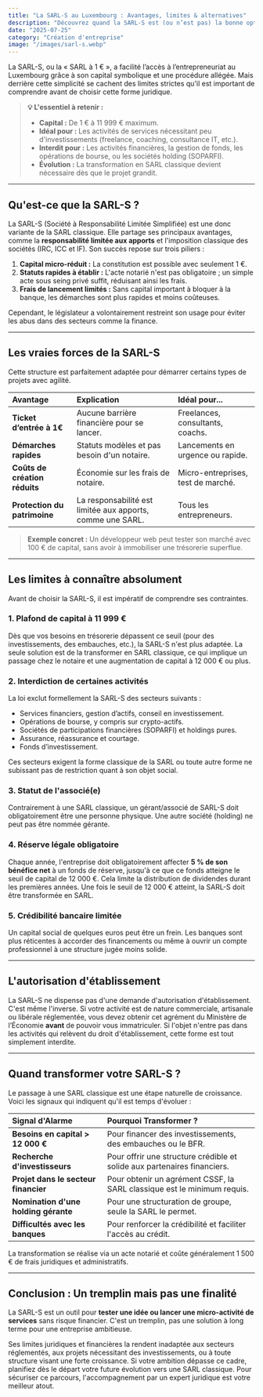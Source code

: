 ```yaml
---
title: "La SARL-S au Luxembourg : Avantages, limites & alternatives"
description: "Découvrez quand la SARL-S est (ou n’est pas) la bonne option : petits services, pas de capital… mais exclue des activités financières. Nos juristes vous guident."
date: "2025-07-25"
category: "Création d'entreprise"
image: "/images/sarl-s.webp"
---
```


La SARL-S, ou la « SARL à 1 € », a facilité l’accès à l’entrepreneuriat au Luxembourg grâce à son capital symbolique et une procédure allégée. Mais derrière cette simplicité se cachent des limites strictes qu'il est important de comprendre avant de choisir cette forme juridique.

> **💡 L'essentiel à retenir :**
> * **Capital :** De 1 € à 11 999 € maximum.
> * **Idéal pour :** Les activités de services nécessitant peu d'investissements (freelance, coaching, consultance IT, etc.).
> * **Interdit pour :** Les activités financières, la gestion de fonds, les opérations de bourse, ou les sociétés holding (SOPARFI).
> * **Évolution :** La transformation en SARL classique devient nécessaire dès que le projet grandit.

---

## Qu'est-ce que la SARL-S ?

La SARL-S (Société à Responsabilité Limitée Simplifiée) est une donc variante de la SARL classique. Elle partage ses principaux avantages, comme la **responsabilité limitée aux apports** et l'imposition classique des sociétés (IRC, ICC et IF). Son succès repose sur trois piliers :

1.  **Capital micro-réduit :** La constitution est possible avec seulement 1 €.
2.  **Statuts rapides à établir :** L'acte notarié n'est pas obligatoire ; un simple acte sous seing privé suffit, réduisant ainsi les frais.
3.  **Frais de lancement limités :** Sans capital important à bloquer à la banque, les démarches sont plus rapides et moins coûteuses.

Cependant, le législateur a volontairement restreint son usage pour éviter les abus dans des secteurs comme la finance.

---

## Les vraies forces de la SARL-S

Cette structure est parfaitement adaptée pour démarrer certains types de projets avec agilité.

| Avantage | Explication | Idéal pour... |
| :--- | :--- | :--- |
| **Ticket d’entrée à 1€** | Aucune barrière financière pour se lancer. | Freelances, consultants, coachs. |
| **Démarches rapides** | Statuts modèles et pas besoin d'un notaire. | Lancements en urgence ou rapide. |
| **Coûts de création réduits** | Économie sur les frais de notaire. | Micro-entreprises, test de marché. |
| **Protection du patrimoine** | La responsabilité est limitée aux apports, comme une SARL. | Tous les entrepreneurs. |

> **Exemple concret :** Un développeur web peut tester son marché avec 100 € de capital, sans avoir à immobiliser une trésorerie superflue.

---

## Les limites à connaître absolument

Avant de choisir la SARL-S, il est impératif de comprendre ses contraintes.

### 1. Plafond de capital à 11 999 €
Dès que vos besoins en trésorerie dépassent ce seuil (pour des investissements, des embauches, etc.), la SARL-S n'est plus adaptée. La seule solution est de la transformer en SARL classique, ce qui implique un passage chez le notaire et une augmentation de capital à 12 000 € ou plus.

### 2. Interdiction de certaines activités
La loi exclut formellement la SARL-S des secteurs suivants :
* Services financiers, gestion d’actifs, conseil en investissement.
* Opérations de bourse, y compris sur crypto-actifs.
* Sociétés de participations financières (SOPARFI) et holdings pures.
* Assurance, réassurance et courtage.
* Fonds d’investissement.

Ces secteurs exigent la forme classique de la SARL ou toute autre forme ne subissant pas de restriction quant à son objet social.

### 3. Statut de l'associé(e)
Contrairement à une SARL classique, un gérant/associé de SARL-S doit obligatoirement être une personne physique. Une autre société (holding) ne peut pas être nommée gérante.

### 4. Réserve légale obligatoire
Chaque année, l'entreprise doit obligatoirement affecter **5 % de son bénéfice net** à un fonds de réserve, jusqu'à ce que ce fonds atteigne le seuil de capital de 12 000 €. Cela limite la distribution de dividendes durant les premières années. Une fois le seuil de 12 000 € atteint, la SARL-S doit être transformée en SARL.

### 5. Crédibilité bancaire limitée
Un capital social de quelques euros peut être un frein. Les banques sont plus réticentes à accorder des financements ou même à ouvrir un compte professionnel à une structure jugée moins solide.

---

## L'autorisation d'établissement

La SARL-S ne dispense pas d'une demande d'autorisation d'établissement. C'est même l'inverse. Si votre activité est de nature commerciale, artisanale ou libérale réglementée, vous devez obtenir cet agrément du Ministère de l’Économie **avant** de pouvoir vous immatriculer. Si l'objet n'entre pas dans les activités qui relèvent du droit d'établissement, cette forme est tout simplement interdite.

---

## Quand transformer votre SARL-S ?

Le passage à une SARL classique est une étape naturelle de croissance. Voici les signaux qui indiquent qu'il est temps d'évoluer :

| Signal d'Alarme | Pourquoi Transformer ? |
| :--- | :--- |
| **Besoins en capital > 12 000 €** | Pour financer des investissements, des embauches ou le BFR. |
| **Recherche d'investisseurs** | Pour offrir une structure crédible et solide aux partenaires financiers. |
| **Projet dans le secteur financier** | Pour obtenir un agrément CSSF, la SARL classique est le minimum requis. |
| **Nomination d'une holding gérante**| Pour une structuration de groupe, seule la SARL le permet. |
| **Difficultés avec les banques** | Pour renforcer la crédibilité et faciliter l'accès au crédit. |

La transformation se réalise via un acte notarié et coûte généralement 1 500 € de frais juridiques et administratifs.

---

## Conclusion : Un tremplin mais pas une finalité

La SARL-S est un outil pour **tester une idée ou lancer une micro-activité de services** sans risque financier. C'est un tremplin, pas une solution à long terme pour une entreprise ambitieuse.

Ses limites juridiques et financières la rendent inadaptée aux secteurs réglementés, aux projets nécessitant des investissements, ou à toute structure visant une forte croissance. Si votre ambition dépasse ce cadre, planifiez dès le départ votre future évolution vers une SARL classique. Pour sécuriser ce parcours, l'accompagnement par un expert juridique est votre meilleur atout.